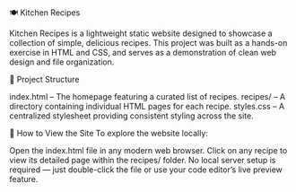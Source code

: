 🍽️ Kitchen Recipes

Kitchen Recipes is a lightweight static website designed to showcase a collection of simple, delicious recipes. This project was built as a hands-on exercise in HTML and CSS, and serves as a demonstration of clean web design and file organization.

📁 Project Structure

index.html – The homepage featuring a curated list of recipes.
recipes/ – A directory containing individual HTML pages for each recipe.
styles.css – A centralized stylesheet providing consistent styling across the site.

🚀 How to View the Site
To explore the website locally:

Open the index.html file in any modern web browser.
Click on any recipe to view its detailed page within the recipes/ folder.
No local server setup is required — just double-click the file or use your code editor’s live preview feature.
